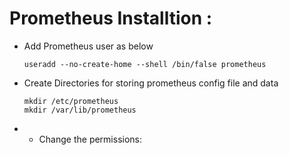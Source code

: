 # Prometheus Installtion :

- Add Prometheus user as below

  ```commands
  useradd --no-create-home --shell /bin/false prometheus
  ```
- Create Directories for storing prometheus config file and data

  ```commands
  mkdir /etc/prometheus
  mkdir /var/lib/prometheus
  ```
- - Change the permissions:




